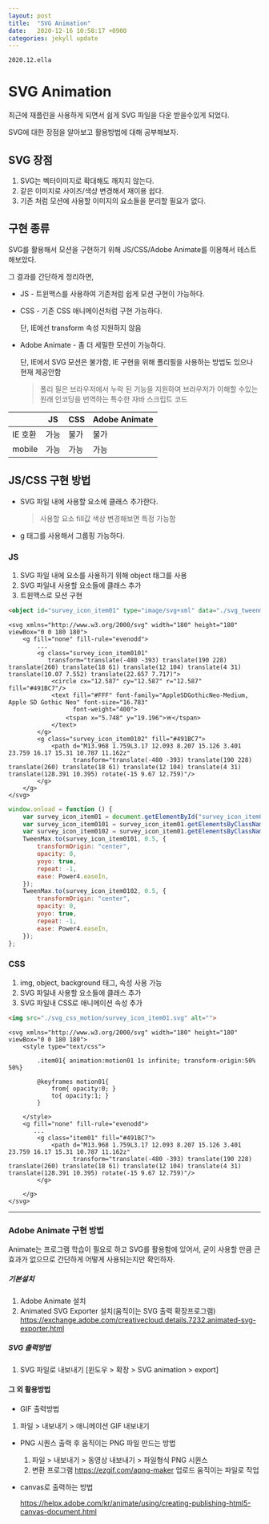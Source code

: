 ```yaml
---
layout: post
title:  "SVG Animation"
date:   2020-12-16 10:58:17 +0900
categories: jekyll update
---
```


`2020.12.ella`

# SVG Animation

최근에 재플린을 사용하게 되면서 쉽게 SVG 파일을 다운 받을수있게 되었다. 

SVG에 대한 장점을 알아보고 활용방법에 대해 공부해보자.



## SVG 장점

1.  SVG는 벡터이미지로 확대해도 깨지지 않는다.
2.  같은 이미지로 사이즈/색상 변경해서 재이용 쉽다.
3.  기존 처럼 모션에 사용할 이미지의 요소들을 분리할 필요가 없다.



## 구현 종류

SVG를 활용해서 모션을 구현하기 위해 JS/CSS/Adobe Animate를 이용해서 테스트 해보았다.

그 결과를 간단하게 정리하면,



- JS - 트윈맥스를 사용하여 기존처럼 쉽게 모션 구현이 가능하다. 

- CSS - 기존 CSS 애니메이션처럼 구현 가능하다.

  단, IE에선 transform 속성 지원하지 않음

- Adobe Animate - 좀 더 세밀한 모션이 가능하다.

   단, IE에서 SVG 모션은 불가함, IE 구현을 위해 폴리필을 사용하는 방법도 있으나 현재 제공안함

   > 폴리 필은 브라우저에서 누락 된 기능을 지원하여 브라우저가 이해할 수있는 원래 인코딩을 번역하는 특수한 자바 스크립트 코드 

   

|         | JS   | CSS  | Adobe Animate |
| ------- | ---- | ---- | ------------- |
| IE 호환 | 가능 | 불가 | 불가          |
| mobile  | 가능 | 가능 | 가능          |



## JS/CSS 구현 방법

- SVG 파일 내에 사용할 요소에 클래스 추가한다.

  > 사용할 요소 fill값 색상 변경해보면 특정 가능함

- g 태그를 사용해서 그룹핑 가능하다.



###  JS

1.  SVG 파일 내에 요소를 사용하기 위해 object 태그를 사용
2.  SVG 파일내 사용할 요소들에 클래스 추가
3.  트윈맥스로 모션 구현

```HTML
<object id="survey_icon_item01" type="image/svg+xml" data="./svg_tweenmax_motion/survey_icon_item01.svg"></object>
```

```SVG
<svg xmlns="http://www.w3.org/2000/svg" width="180" height="180" viewBox="0 0 180 180">
    <g fill="none" fill-rule="evenodd">
        ...
        <g class="survey_icon_item0101"
           transform="translate(-480 -393) translate(190 228) translate(260) translate(18 61) translate(12 104) translate(4 31) translate(10.07 7.552) translate(22.657 7.717)">
            <circle cx="12.587" cy="12.587" r="12.587" fill="#491BC7"/>
            <text fill="#FFF" font-family="AppleSDGothicNeo-Medium, Apple SD Gothic Neo" font-size="16.783"
                  font-weight="400">
                <tspan x="5.748" y="19.196">￦</tspan>
            </text>
        </g>
        <g class="survey_icon_item0102" fill="#491BC7">
            <path d="M13.968 1.759L3.17 12.093 8.207 15.126 3.401 23.759 16.17 15.31 10.787 11.162z"
                  transform="translate(-480 -393) translate(190 228) translate(260) translate(18 61) translate(12 104) translate(4 31) translate(128.391 10.395) rotate(-15 9.67 12.759)"/>
        </g>
    </g>
</svg>

```

```javascript
window.onload = function () {
	var survey_icon_item01 = document.getElementById("survey_icon_item01").contentDocument;
	var survey_icon_item0101 = survey_icon_item01.getElementsByClassName("survey_icon_item0101");
	var survey_icon_item0102 = survey_icon_item01.getElementsByClassName("survey_icon_item0102");
	TweenMax.to(survey_icon_item0101, 0.5, {
		transformOrigin: "center",
		opacity: 0,
		yoyo: true,
		repeat: -1,
		ease: Power4.easeIn,
	});
	TweenMax.to(survey_icon_item0102, 0.5, {
		transformOrigin: "center",
		opacity: 0,
		yoyo: true,
		repeat: -1,
		ease: Power4.easeIn,
	});
};
```

[페이지열기]: https://kimhyoyeong.github.io/Task/15/svg_tweenmax_motion.html	"svg_tweenmax_motion"



### CSS 

1. img, object, background 태그, 속성 사용 가능
2.  SVG 파일내 사용할 요소들에 클래스 추가
3.  SVG 파일내  CSS로 애니메이션 속성 추가

```HTML
<img src="./svg_css_motion/survey_icon_item01.svg" alt="">
```

```SVG
<svg xmlns="http://www.w3.org/2000/svg" width="180" height="180" viewBox="0 0 180 180">
    <style type="text/css">
        
        .item01{ animation:motion01 1s infinite; transform-origin:50% 50%}
        
        @keyframes motion01{
            from{ opacity:0; }
            to{ opacity:1; }
        }
        
    </style>
    <g fill="none" fill-rule="evenodd">
       ...
        <g class="item01" fill="#491BC7">
            <path d="M13.968 1.759L3.17 12.093 8.207 15.126 3.401 23.759 16.17 15.31 10.787 11.162z"
                  transform="translate(-480 -393) translate(190 228) translate(260) translate(18 61) translate(12 104) translate(4 31) translate(128.391 10.395) rotate(-15 9.67 12.759)"/>
        </g>

    </g>
</svg>

```

[페이지열기]: https://kimhyoyeong.github.io/Task/15/svg_css_motion.html	"svg_css_motion"



------



### Adobe Animate 구현 방법

Animate는 프로그램 학습이 필요로 하고 SVG를 활용함에 있어서, 굳이 사용할 만큼 큰효과가 없으므로 간단하게 어떻게 사용되는지만 확인하자.



##### 기본설치

1. Adobe Animate 설치
2. Animated SVG Exporter 설치(움직이는 SVG 출력 확장프로그램)
   https://exchange.adobe.com/creativecloud.details.7232.animated-svg-exporter.html



##### SVG 출력방법

1. SVG 파일로 내보내기 [윈도우 > 확장 > SVG animation > export]



#### 그 외 활용방법

- GIF  출력방법
  
1. 파일 > 내보내기 > 애니메이션 GIF 내보내기



- PNG 시퀀스 출력 후 움직이는 PNG 파일 만드는 방법
  1. 파일 > 내보내기 > 동영상 내보내기 > 파일형식 PNG 시퀀스
  2. 변환 프로그램 https://ezgif.com/apng-maker 업로드 움직이는 파일로 작업 

  
  
- canvas로 출력하는 방법

  https://helpx.adobe.com/kr/animate/using/creating-publishing-html5-canvas-document.html



[페이지]: https://kimhyoyeong.github.io/Task/15/svg_animate_motion.html	"svg_animate_motion"

